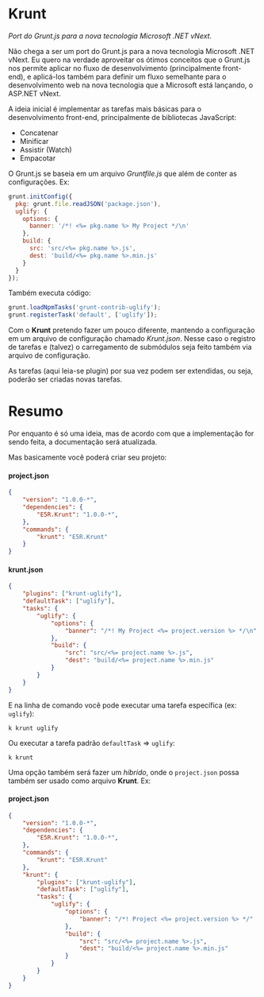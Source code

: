 Krunt
=====

_Port do Grunt.js para a nova tecnologia Microsoft .NET vNext._

Não chega a ser um port do Grunt.js para a nova tecnologia Microsoft .NET vNext. Eu quero na verdade aproveitar os ótimos conceitos que o Grunt.js nos permite aplicar no fluxo de desenvolvimento (principalmente front-end), e aplicá-los também para definir um fluxo semelhante para o desenvolvimento web na nova tecnologia que a Microsoft está lançando, o ASP.NET vNext.

A ideia inicial é implementar as tarefas mais básicas para o desenvolvimento front-end, principalmente de bibliotecas JavaScript:

* Concatenar
* Minificar
* Assistir (Watch)
* Empacotar

O Grunt.js se baseia em um arquivo _Gruntfile.js_ que além de conter as configurações.
Ex:

```javascript
grunt.initConfig({
  pkg: grunt.file.readJSON('package.json'),
  uglify: {
    options: {
      banner: '/*! <%= pkg.name %> My Project */\n'
    },
    build: {
      src: 'src/<%= pkg.name %>.js',
      dest: 'build/<%= pkg.name %>.min.js'
    }
  }
});
```

Também executa código:

```javascript
grunt.loadNpmTasks('grunt-contrib-uglify');
grunt.registerTask('default', ['uglify']);
```

Com o __Krunt__ pretendo fazer um pouco diferente, mantendo a configuração em um arquivo de configuração chamado _Krunt.json_. Nesse caso o registro de tarefas e (talvez) o carregamento de submódulos seja feito também via arquivo de configuração.

As tarefas (aqui leia-se plugin) por sua vez podem ser extendidas, ou seja, poderão ser criadas novas tarefas.

Resumo
=========

Por enquanto é só uma ideia, mas de acordo com que a implementação for sendo feita, a documentação será atualizada.

Mas basicamente você poderá criar seu projeto:

#### project.json
```json
{
    "version": "1.0.0-*",
    "dependencies": {
        "E5R.Krunt": "1.0.0-*",
    },
    "commands": {
        "krunt": "E5R.Krunt"
    }
}
```

#### krunt.json
```json
{
    "plugins": ["krunt-uglify"],
    "defaultTask": ["uglify"],
    "tasks": {
        "uglify": {
            "options": {
                "banner": "/*! My Project <%= project.version %> */\n"
            },
            "build": {
                "src": "src/<%= project.name %>.js",
                "dest": "build/<%= project.name %>.min.js"
            }
        }
    }
}
```

E na linha de comando você pode executar uma tarefa específica (ex: `uglify`):

```
k krunt uglify
```

Ou executar a tarefa padrão `defaultTask` => `uglify`:

```
k krunt
```

Uma opção também será fazer um _híbrido_, onde o `project.json` possa também ser usado como arquivo __Krunt__.
Ex:

#### project.json
```json
{
    "version": "1.0.0-*",
    "dependencies": {
        "E5R.Krunt": "1.0.0-*",
    },
    "commands": {
        "krunt": "E5R.Krunt"
    },
    "krunt": {
        "plugins": ["krunt-uglify"],
        "defaultTask": ["uglify"],
        "tasks": {
            "uglify": {
                "options": {
                    "banner": "/*! Project <%= project.version %> */"
                },
                "build": {
                    "src": "src/<%= project.name %>.js",
                    "dest": "build/<%= project.name %>.min.js"
                }
            }
        }
    }
}
```
